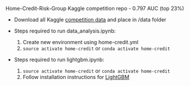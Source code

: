 Home-Credit-Risk-Group Kaggle competition repo - 0.797 AUC (top 23%)

- Download all Kaggle [competition data](https://www.kaggle.com/c/home-credit-default-risk/data) and place in /data folder

- Steps required to run data_analysis.ipynb:
  1. Create new environment using home-credit.yml
  2. `source activate home-credit` or `conda activate home-credit`

- Steps required to run lightgbm.ipynb:
  1. `source activate home-credit` or `conda activate home-credit`
  2. Follow installation instructions for [LightGBM](https://github.com/Microsoft/LightGBM)
